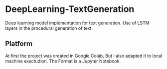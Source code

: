 # DeepLearning-TextGeneration
Deep learning model implementation for text generation. Use of LSTM layers in the procedural generation of text.

## Platform
At first the project was created in Google Colab, But I also adapted it to local machine exectudion. The Format is a Jupyter Notebook. 
